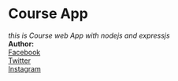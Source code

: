 # Course App
*this is Course web App with nodejs and expressjs*<br/>
**Author:** <br/>
[Facebook](https://www.facebook.com/faridmansimli1)<br/>
[Twitter](https://twitter.com/faridmansimli)<br/>
[Instagram](https://www.instagram.com/faridmansimli/)<br/>